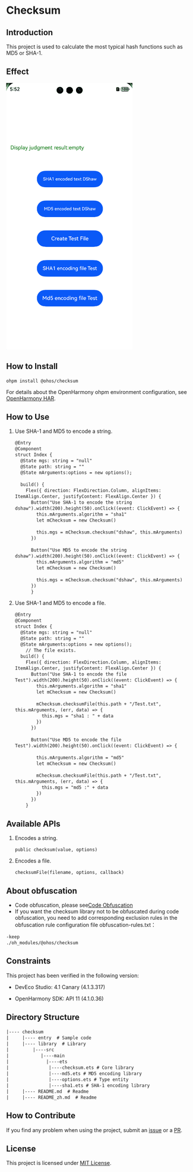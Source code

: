 # Checksum

## Introduction
This project is used to calculate the most typical hash functions such as MD5 or SHA-1.

## Effect
<img src="screenshot/preview_EN.gif"/>

## How to Install
```shell
ohpm install @ohos/checksum
```
For details about the OpenHarmony ohpm environment configuration, see [OpenHarmony HAR](https://gitcode.com/openharmony-tpc/docs/blob/master/OpenHarmony_har_usage.en.md).

## How to Use
1. Use SHA-1 and MD5 to encode a string.

    ```
    @Entry
    @Component
    struct Index {
      @State mgs: string = "null"
      @State path: string = ""
      @State mArguments:options = new options();
    
      build() {
        Flex({ direction: FlexDirection.Column, alignItems: ItemAlign.Center, justifyContent: FlexAlign.Center }) {
          Button("Use SHA-1 to encode the string dshaw").width(200).height(50).onClick((event: ClickEvent) => {
            this.mArguments.algorithm = "sha1"
            let mChecksum = new Checksum()
            
            this.mgs = mChecksum.checksum("dshaw", this.mArguments)
          })
    
          Button("Use MD5 to encode the string dshaw").width(200).height(50).onClick((event: ClickEvent) => {
            this.mArguments.algorithm = "md5"
            let mChecksum = new Checksum()
            
            this.mgs = mChecksum.checksum("dshaw", this.mArguments)
          })
          }
    ```

2. Use SHA-1 and MD5 to encode a file.

    ```
    @Entry
    @Component
    struct Index {
      @State mgs: string = "null"
      @State path: string = ""
      @State mArguments:options = new options();
    	// The file exists.
      build() {
        Flex({ direction: FlexDirection.Column, alignItems: ItemAlign.Center, justifyContent: FlexAlign.Center }) {
          Button("Use SHA-1 to encode the file Test").width(200).height(50).onClick((event: ClickEvent) => {
            this.mArguments.algorithm = "sha1"
            let mChecksum = new Checksum()
    
            mChecksum.checksumFile(this.path + "/Test.txt", this.mArguments, (err, data) => {
              this.mgs = "sha1 : " + data
            })
          })
    
          Button("Use MD5 to encode the file Test").width(200).height(50).onClick((event: ClickEvent) => {
    
            this.mArguments.algorithm = "md5"
            let mChecksum = new Checksum()
    
            mChecksum.checksumFile(this.path + "/Test.txt", this.mArguments, (err, data) => {
              this.mgs = "md5 :" + data
            })
          })
        }
    ```

## Available APIs

1. Encodes a string.

   ```
   public checksum(value, options)
   ```

2. Encodes a file.

   ```
   checksumFile(filename, options, callback)
   ```

## About obfuscation
- Code obfuscation, please see[Code Obfuscation](https://docs.openharmony.cn/pages/v5.0/zh-cn/application-dev/arkts-utils/source-obfuscation.md)
- If you want the checksum library not to be obfuscated during code obfuscation, you need to add corresponding exclusion rules in the obfuscation rule configuration file obfuscation-rules.txt：
```
-keep
./oh_modules/@ohos/checksum
```

## Constraints

This project has been verified in the following version:

- DevEco Studio: 4.1 Canary (4.1.3.317)

- OpenHarmony SDK: API 11 (4.1.0.36)

## Directory Structure

```
|---- checksum
|     |---- entry  # Sample code
|     |---- library  # Library
|         |----src
|            |----main
|              |----ets
|               |----checksum.ets # Core library
|               |----md5.ets # MD5 encoding library
|               |----options.ets # Type entity
|               |----sha1.ets # SHA-1 encoding library
|     |---- README.md  # Readme 
|     |---- README_zh.md  # Readme 
```

## How to Contribute
If you find any problem when using the project, submit an [issue](https://gitcode.com/openharmony-sig/ohos_checksum/issues) or a [PR](https://gitcode.com/openharmony-sig/ohos_checksum/pulls).

## License
This project is licensed under [MIT License](https://gitcode.com/openharmony-sig/ohos_checksum/blob/master/LICENSE).
